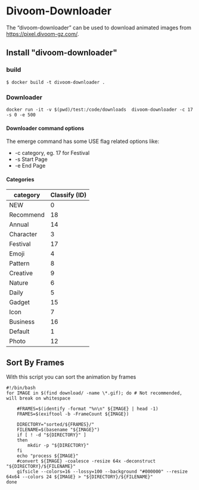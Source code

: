 
# Divoom-Downloader
The “divoom-downloader” can be used to download animated images from https://pixel.divoom-gz.com/.

## Install "divoom-downloader"

### build
```
$ docker build -t divoom-downloader .
```

### Downloader
```
docker run -it -v $(pwd)/test:/code/downloads  divoom-downloader -c 17 -s 0 -e 500
```

#### Downloader command options

The emerge command has some USE flag related options like: 
* -c category, eg. 17 for Festival 
* -s Start Page 
* -e End Page 


#### Categories
| category | Classify (ID) |
| ------ | ------ |
| NEW | 0 |
| Recommend | 18 |
| Annual | 14 |
| Character | 3 |
| Festival | 17 |
| Emoji | 4 |
| Pattern | 8 |
| Creative | 9 |
| Nature | 6 |
| Daily | 5 |
| Gadget | 15 |
| Icon | 7 |
| Business | 16 |
| Default | 1 |
| Photo | 12 |


## Sort By Frames
With this script you can sort the animation by frames
```
#!/bin/bash
for IMAGE in $(find download/ -name \*.gif); do # Not recommended, will break on whitespace

    #FRAMES=$(identify -format "%n\n" ${IMAGE} | head -1)
    FRAMES=$(exiftool -b -FrameCount ${IMAGE})

    DIRECTORY="sorted/${FRAMES}/"
    FILENAME=$(basename "${IMAGE}")
    if [ ! -d "${DIRECTORY}" ] 
    then
        mkdir -p "${DIRECTORY}"
    fi
    echo "process ${IMAGE}"
    #convert ${IMAGE} -coalesce -resize 64x -deconstruct "${DIRECTORY}/${FILENAME}"
    gifsicle --colors=16 --lossy=100 --background "#000000" --resize 64x64 --colors 24 ${IMAGE} > "${DIRECTORY}/${FILENAME}"
done
```
